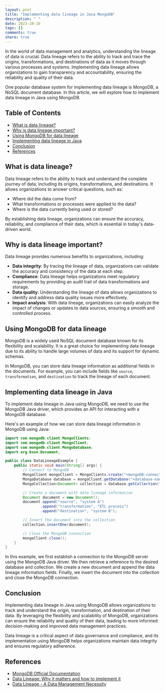 ```yaml
---
layout: post
title: "Implementing data lineage in Java MongoDB"
description: " "
date: 2023-10-16
tags: []
comments: true
share: true
---
```


In the world of data management and analytics, understanding the lineage of data is crucial. Data lineage refers to the ability to track and trace the origins, transformations, and destinations of data as it moves through various processes and systems. Implementing data lineage allows organizations to gain transparency and accountability, ensuring the reliability and quality of their data.

One popular database system for implementing data lineage is MongoDB, a NoSQL document database. In this article, we will explore how to implement data lineage in Java using MongoDB.

## Table of Contents
- [What is data lineage?](#what-is-data-lineage)
- [Why is data lineage important?](#why-is-data-lineage-important)
- [Using MongoDB for data lineage](#using-mongodb-for-data-lineage)
- [Implementing data lineage in Java](#implementing-data-lineage-in-java)
- [Conclusion](#conclusion)
- [References](#references)

## What is data lineage?
Data lineage refers to the ability to track and understand the complete journey of data, including its origins, transformations, and destinations. It allows organizations to answer critical questions, such as:
- Where did the data come from?
- What transformations or processes were applied to the data?
- Where is the data currently being used or stored?

By establishing data lineage, organizations can ensure the accuracy, reliability, and compliance of their data, which is essential in today's data-driven world.

## Why is data lineage important?
Data lineage provides numerous benefits to organizations, including:
- **Data integrity**: By tracing the lineage of data, organizations can validate the accuracy and consistency of the data at each step.
- **Compliance**: Data lineage helps organizations meet regulatory requirements by providing an audit trail of data transformations and storage.
- **Data quality**: Understanding the lineage of data allows organizations to identify and address data quality issues more effectively.
- **Impact analysis**: With data lineage, organizations can easily analyze the impact of changes or updates to data sources, ensuring a smooth and controlled process.

## Using MongoDB for data lineage
MongoDB is a widely used NoSQL document database known for its flexibility and scalability. It is a great choice for implementing data lineage due to its ability to handle large volumes of data and its support for dynamic schemas.

In MongoDB, you can store data lineage information as additional fields in the documents. For example, you can include fields like `source`, `transformation`, and `destination` to track the lineage of each document.

## Implementing data lineage in Java
To implement data lineage in Java using MongoDB, we need to use the MongoDB Java driver, which provides an API for interacting with a MongoDB database.

Here's an example of how we can store data lineage information in MongoDB using Java:

```java
import com.mongodb.client.MongoClients;
import com.mongodb.client.MongoClient;
import com.mongodb.client.MongoDatabase;
import org.bson.Document;

public class DataLineageExample {
    public static void main(String[] args) {
        // Connect to MongoDB
        MongoClient mongoClient = MongoClients.create("<mongoDB-connection-string>");
        MongoDatabase database = mongoClient.getDatabase("<database-name>");
        MongoCollection<Document> collection = database.getCollection("<collection-name>");

        // Create a document with data lineage information
        Document document = new Document();
        document.append("source", "system A")
                .append("transformation", "ETL process")
                .append("destination", "system B");

        // Insert the document into the collection
        collection.insertOne(document);

        // Close the MongoDB connection
        mongoClient.close();
    }
}
```

In this example, we first establish a connection to the MongoDB server using the MongoDB Java driver. We then retrieve a reference to the desired database and collection. We create a new document and append the data lineage information fields. Finally, we insert the document into the collection and close the MongoDB connection.

## Conclusion
Implementing data lineage in Java using MongoDB allows organizations to track and understand the origin, transformation, and destination of their data. By leveraging the flexibility and scalability of MongoDB, organizations can ensure the reliability and quality of their data, leading to more informed decision-making and improved data management practices.

Data lineage is a critical aspect of data governance and compliance, and its implementation using MongoDB helps organizations maintain data integrity and ensures regulatory adherence.

## References
- [MongoDB Official Documentation](https://docs.mongodb.com/)
- [Data Lineage: Why it matters and how to implement it](https://www.bmc.com/blogs/data-lineage-why-it-matters-and-how-to-implement-it/)
- [Data Lineage - A Data Management Necessity](https://www.informatica.com/services-and-training/glossary-of-terms/data-lineage-definition.html)